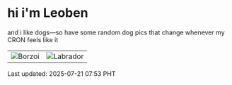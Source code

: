 # hi i'm Leoben

and i like dogs—so have some random dog pics that change whenever my CRON feels like it

|  |  |
|--------|----------|
| ![Borzoi](https://random-dog-vercel.vercel.app/api/random-borzoi?v=1753055633) | ![Labrador](https://random-dog-vercel.vercel.app/api/random-labrador?v=1753055633) |

Last updated: 2025-07-21 07:53 PHT
